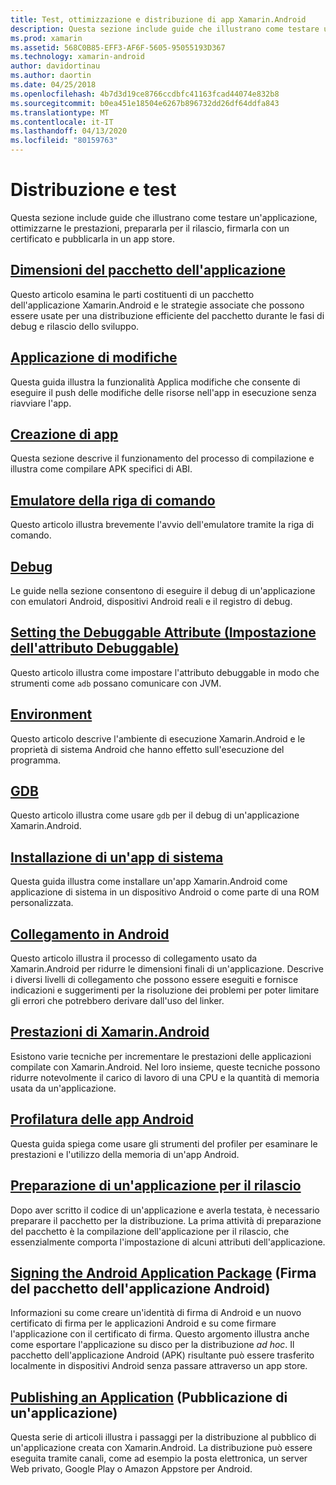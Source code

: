 ```yaml
---
title: Test, ottimizzazione e distribuzione di app Xamarin.Android
description: Questa sezione include guide che illustrano come testare un'applicazione, ottimizzarne le prestazioni, prepararla per il rilascio, firmarla con un certificato e pubblicarla in un app store
ms.prod: xamarin
ms.assetid: 568C0B85-EFF3-AF6F-5605-95055193D367
ms.technology: xamarin-android
author: davidortinau
ms.author: daortin
ms.date: 04/25/2018
ms.openlocfilehash: 4b7d3d19ce8766ccdbfc41163fcad44074e832b8
ms.sourcegitcommit: b0ea451e18504e6267b896732dd26df64ddfa843
ms.translationtype: MT
ms.contentlocale: it-IT
ms.lasthandoff: 04/13/2020
ms.locfileid: "80159763"
---
```

# <a name="deployment-and-testing"></a>Distribuzione e test

Questa sezione include guide che illustrano come testare un'applicazione, ottimizzarne le prestazioni, prepararla per il rilascio, firmarla con un certificato e pubblicarla in un app store.

## <a name="application-package-sizes"></a>[Dimensioni del pacchetto dell'applicazione](app-package-size.md)

Questo articolo esamina le parti costituenti di un pacchetto dell'applicazione Xamarin.Android e le strategie associate che possono essere usate per una distribuzione efficiente del pacchetto durante le fasi di debug e rilascio dello sviluppo.

## <a name="apply-changes"></a>[Applicazione di modifiche](apply-changes.md)

Questa guida illustra la funzionalità Applica modifiche che consente di eseguire il push delle modifiche delle risorse nell'app in esecuzione senza riavviare l'app.

## <a name="building-apps"></a>[Creazione di app](building-apps/index.md)

Questa sezione descrive il funzionamento del processo di compilazione e illustra come compilare APK specifici di ABI.

## <a name="command-line-emulator"></a>[Emulatore della riga di comando](command-line-emulator.md)

Questo articolo illustra brevemente l'avvio dell'emulatore tramite la riga di comando.

## <a name="debugging"></a>[Debug](~/android/deploy-test/debugging/index.md)

Le guide nella sezione consentono di eseguire il debug di un'applicazione con emulatori Android, dispositivi Android reali e il registro di debug.

## <a name="setting-the-debuggable-attribute"></a>[Setting the Debuggable Attribute (Impostazione dell'attributo Debuggable)](~/android/deploy-test/debuggable-attribute.md)

Questo articolo illustra come impostare l'attributo debuggable in modo che strumenti come `adb` possano comunicare con JVM.

## <a name="environment"></a>[Environment](environment.md)

Questo articolo descrive l'ambiente di esecuzione Xamarin.Android e le proprietà di sistema Android che hanno effetto sull'esecuzione del programma.

## <a name="gdb"></a>[GDB](gdb.md)

Questo articolo illustra come usare `gdb` per il debug di un'applicazione Xamarin.Android.

## <a name="installing-a-system-app"></a>[Installazione di un'app di sistema](install-system-app.md)

Questa guida illustra come installare un'app Xamarin.Android come applicazione di sistema in un dispositivo Android o come parte di una ROM personalizzata.

## <a name="linking-on-android"></a>[Collegamento in Android](linker.md)

Questo articolo illustra il processo di collegamento usato da Xamarin.Android per ridurre le dimensioni finali di un'applicazione. Descrive i diversi livelli di collegamento che possono essere eseguiti e fornisce indicazioni e suggerimenti per la risoluzione dei problemi per poter limitare gli errori che potrebbero derivare dall'uso del linker.

## <a name="xamarinandroid-performance"></a>[Prestazioni di Xamarin.Android](~/android/deploy-test/performance.md)

Esistono varie tecniche per incrementare le prestazioni delle applicazioni compilate con Xamarin.Android. Nel loro insieme, queste tecniche possono ridurre notevolmente il carico di lavoro di una CPU e la quantità di memoria usata da un'applicazione.

## <a name="profiling-android-apps"></a>[Profilatura delle app Android](~/android/deploy-test/profiling.md)

Questa guida spiega come usare gli strumenti del profiler per esaminare le prestazioni e l'utilizzo della memoria di un'app Android.

## <a name="preparing-an-application-for-release"></a>[Preparazione di un'applicazione per il rilascio](~/android/deploy-test/release-prep/index.md)

Dopo aver scritto il codice di un'applicazione e averla testata, è necessario preparare il pacchetto per la distribuzione. La prima attività di preparazione del pacchetto è la compilazione dell'applicazione per il rilascio, che essenzialmente comporta l'impostazione di alcuni attributi dell'applicazione.

## <a name="signing-the-android-application-package"></a>[Signing the Android Application Package](~/android/deploy-test/signing/index.md) (Firma del pacchetto dell'applicazione Android)

Informazioni su come creare un'identità di firma di Android e un nuovo certificato di firma per le applicazioni Android e su come firmare l'applicazione con il certificato di firma. Questo argomento illustra anche come esportare l'applicazione su disco per la distribuzione *ad hoc*. Il pacchetto dell'applicazione Android (APK) risultante può essere trasferito localmente in dispositivi Android senza passare attraverso un app store.

## <a name="publishing-an-application"></a>[Publishing an Application](~/android/deploy-test/publishing/index.md) (Pubblicazione di un'applicazione)

Questa serie di articoli illustra i passaggi per la distribuzione al pubblico di un'applicazione creata con Xamarin.Android. La distribuzione può essere eseguita tramite canali, come ad esempio la posta elettronica, un server Web privato, Google Play o Amazon Appstore per Android.
